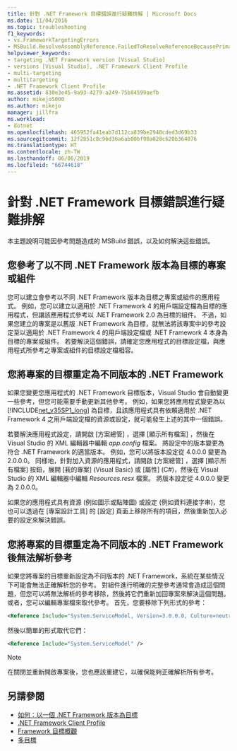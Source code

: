 ```yaml
---
title: 針對 .NET Framework 目標錯誤進行疑難排解 | Microsoft Docs
ms.date: 11/04/2016
ms.topic: troubleshooting
f1_keywords:
- vs.FrameworkTargetingErrors
- MSBuild.ResolveAssemblyReference.FailedToResolveReferenceBecausePrimaryAssemblyInExclusionList
helpviewer_keywords:
- targeting .NET Framework version [Visual Studio]
- versions [Visual Studio], .NET Framework Client Profile
- multi-targeting
- multitargeting
- .NET Framework Client Profile
ms.assetid: 830e3e45-9a93-4279-a249-75b84599aefb
author: mikejo5000
ms.author: mikejo
manager: jillfra
ms.workload:
- dotnet
ms.openlocfilehash: 465952fa41eab7d112ca839be2940cded3d69b33
ms.sourcegitcommit: 12f2851c8c9bd36a6ab00bf90a020c620b364076
ms.translationtype: HT
ms.contentlocale: zh-TW
ms.lasthandoff: 06/06/2019
ms.locfileid: "66744618"
---
```

# <a name="troubleshoot-net-framework-targeting-errors"></a>針對 .NET Framework 目標錯誤進行疑難排解
本主題說明可能因參考問題造成的 MSBuild 錯誤，以及如何解決這些錯誤。

## <a name="you-have-referenced-a-project-or-assembly-that-targets-a-different-version-of-the-net-framework"></a>您參考了以不同 .NET Framework 版本為目標的專案或組件
 您可以建立會參考以不同 .NET Framework 版本為目標之專案或組件的應用程式。 例如，您可以建立以適用於 .NET Framework 4 的用戶端設定檔為目標的應用程式，但讓該應用程式參考以 .NET Framework 2.0 為目標的組件。 不過，如果您建立的專案是以舊版 .NET Framework 為目標，就無法將該專案中的參考設定至以適用於 .NET Framework 4 的用戶端設定檔或 .NET Framework 4 本身為目標的專案或組件。 若要解決這個錯誤，請確定您應用程式的目標設定檔，與應用程式所參考之專案或組件的目標設定檔相容。

## <a name="you-have-re-targeted-a-project-to-a-different-version-of-the-net-framework"></a>您將專案的目標重定為不同版本的 .NET Framework
 如果您變更您應用程式的 .NET Framework 目標版本，Visual Studio 會自動變更一些參考，但您可能需要手動更新其他參考。 例如，如果您將應用程式變更為以 [!INCLUDE[net_v35SP1_long](../msbuild/includes/net_v35sp1_long_md.md)] 為目標，且該應用程式具有依賴適用於 .NET Framework 4 之用戶端設定檔的資源或設定，就可能發生上述的其中一個錯誤。

 若要解決應用程式設定，請開啟 [方案總管]  ，選擇 [顯示所有檔案]  ，然後在 Visual Studio 的 XML 編輯器中編輯 *app.config* 檔案。 將設定中的版本變更為符合 .NET Framework 的適當版本。 例如，您可以將版本設定從 4.0.0.0 變更為 2.0.0.0。 同樣地，針對加入資源的應用程式，請開啟 [方案總管]  ，選擇 [顯示所有檔案]  按鈕，展開 [我的專案]  (Visual Basic) 或 [屬性]  (C#)，然後在 Visual Studio 的 XML 編輯器中編輯 *Resources.resx* 檔案。 將版本設定從 4.0.0.0 變更為 2.0.0.0。

 如果您的應用程式具有資源 (例如圖示或點陣圖) 或設定 (例如資料連接字串)，您也可以透過在 [專案設計工具]  的 [設定]  頁面上移除所有的項目，然後重新加入必要的設定來解決錯誤。

## <a name="you-have-re-targeted-a-project-to-a-different-version-of-the-net-framework-and-references-do-not-resolve"></a>您將專案的目標重定為不同版本的 .NET Framework 後無法解析參考
 如果您將專案的目標重新設定為不同版本的 .NET Framework，系統在某些情況下可能會無法正確解析您的參考。 對組件進行明確的完整參考通常會造成這個問題，但您可以將無法解析的參考移除，然後將它們重新加回專案來解決這個問題。 或者，您可以編輯專案檔來取代參考。 首先，您要移除下列形式的參考：

```xml
<Reference Include="System.ServiceModel, Version=3.0.0.0, Culture=neutral, PublicKeyToken=b77a5c561934e089, processorArchitecture=MSIL" />
```

 然後以簡單的形式取代它們：

```xml
<Reference Include="System.ServiceModel" />
```

> [!NOTE]
> 在關閉並重新開啟專案後，您也應該重建它，以確保能夠正確解析所有參考。

## <a name="see-also"></a>另請參閱

- [如何：以一個 .NET Framework 版本為目標](../ide/how-to-target-a-version-of-the-dotnet-framework.md)
- [.NET Framework Client Profile](/dotnet/framework/deployment/client-profile)
- [Framework 目標概觀](../ide/visual-studio-multi-targeting-overview.md)
- [多目標](../msbuild/msbuild-multitargeting-overview.md)